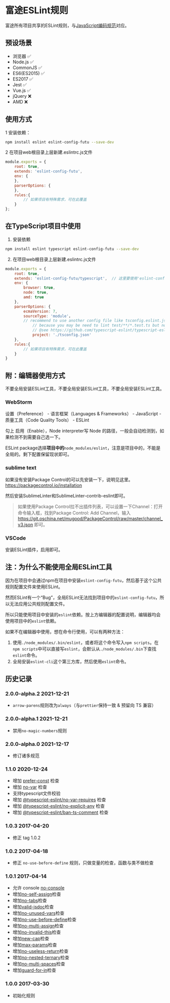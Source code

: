 # 富途ESLint规则

富途所有项目共享的ESLint规则，与[JavaScript编码规范](http://gitlab.futunn.com/web/webwiki/wikis/style-guidelines-javascript)对应。

## 预设场景

- 浏览器 ✅
- Node.js ✅
- CommonJS ✅
- ES6(ES2015) ✅
- ES2017 ✅
- Jest ✅
- Vue.js ✅
- jQuery ❌
- AMD ❌

## 使用方式

1 安装依赖：

```sh
npm install eslint eslint-config-futu --save-dev
```

2 在项目web根目录上层新建.eslintrc.js文件

```javascript
module.exports = {
    root: true,
    extends: 'eslint-config-futu',
    env: {
    },
    parserOptions: {
    },
    rules:{
        // 如果项目有特殊需求，可在此覆盖
    }
};
```

## 在TypeScript项目中使用

1. 安装依赖

```bash
npm install eslint typescript eslint-config-futu --save-dev
```

2. 在项目web根目录上层新建.eslintrc.js文件

```javascript
module.exports = {
    root: true,
    extends: 'eslint-config-futu/typescript',  // 这里要使用'eslint-config-futu/typescript'配置
    env: {
        browser: true,
        node: true,
        amd: true
    },
    parserOptions: {
        ecmaVersion: 7,
        sourceType: 'module'，
        // recommend to use another config file like tsconfig.eslint.json and extends tsconfig.json in it.
    		// because you may be need to lint test/**/*.test.ts but no need to emit to js.
    		// @see https://github.com/typescript-eslint/typescript-eslint/issues/890
    		project: './tsconfig.json'
    },
    rules:{
        // 如果项目有特殊需求，可在此覆盖
    }
}
```



## 附：编辑器使用方式

不要全局安装ESLint工具，不要全局安装ESLint工具，不要全局安装ESLint工具。

### WebStorm

设置（Preference） - 语言框架（Languages & Frameworks） - JavaScript - 质量工具（Code Quality Tools） - ESLint

勾上 启用（Enable），Node interpreter写 Node 的路径，一般会自动检测到，如果检测不到需要自己选一下。

ESLint package选择**项目中的**`node_modules/eslint`，注意是项目中的，不能是全局的。剩下配置保留现状即可。

### sublime text

如果没有安装Package Control的可以先安装一下，说明见这里。<https://packagecontrol.io/installation>

然后安装SublimeLinter和SublimeLinter-contrib-eslint即可。

> 如果使用Package Control拉不出插件列表，可以设置一下Channel：打开命令输入框，找到Package Control: Add Channel，输入 https://git.oschina.net/mugood/PackageControl/raw/master/channel_v3.json 即可。

### VSCode

安装ESLint插件，启用即可。

## 注：为什么不能使用全局ESLint工具

因为在项目中会通过npm在项目中安装`eslint-config-futu`，然后基于这个公共规则配置文件来使用ESLint。

然而ESLint有一个“Bug”，全局ESLint无法找到项目中的`eslint-config-futu`，所以无法应用公共规则配置文件。

所以只能使用项目中安装的`eslint`依赖。按上方编辑器的配置说明，编辑器均会使用项目中的`eslint`依赖。

如果不在编辑器中使用，想在命令行使用，可以有两种方法：

1. 使用`./node_modules/.bin/eslint`，或者将这个命令写入`npm scripts`。在`npm scripts`中可以直接写`eslint`，会默认从`./node_modules/.bin`下查找`eslint`命令。
2. 全局安装`eslint-cli`这个第三方库，然后使用`eslint`命令。

## 历史记录

### 2.0.0-alpha.2 2021-12-21

- `arrow-parens`规则改为`always`（与`prettier`保持一致 & 预留向 TS 兼容）
### 2.0.0-alpha.1 2021-12-21

- 禁用`no-magic-numbers`规则

### 2.0.0-alpha.0 2021-12-17

- 修订诸多规范

### 1.1.0 2020-12-24

- 增加 [prefer-const](https://eslint.org/docs/rules/prefer-const) 检查
- 增加 [no-var](https://eslint.org/docs/rules/no-var) 检查
- 支持typescript文件校验
- 增加 [@typescript-eslint/no-var-requires](https://github.com/typescript-eslint/typescript-eslint/blob/master/packages/eslint-plugin/docs/rules/no-var-requires.md) 检查
- 增加 [@typescript-eslint/no-explicit-any](https://github.com/typescript-eslint/typescript-eslint/blob/master/packages/eslint-plugin/docs/rules/no-explicit-any.md) 检查
- 增加 [@typescript-eslint/ban-ts-comment](https://github.com/typescript-eslint/typescript-eslint/blob/master/packages/eslint-plugin/docs/rules/ban-ts-comment.md) 检查

### 1.0.3 2017-04-20

- 修正 tag 1.0.2

### 1.0.2 2017-04-18

- 修正 `no-use-before-define` 规则，只做变量的检查，函数与类不做检查

### 1.0.1 2017-04-14

- 允许 console [no-console](http://eslint.org/docs/rules/no-console)
- 增加[no-self-assign](http://eslint.org/docs/rules/no-self-assign)检查
- 增加[no-tabs](http://eslint.org/docs/rules/no-tabs)检查
- 增加[valid-jsdoc](http://eslint.org/docs/rules/valid-jsdoc)检查
- 增加[no-unused-vars](http://eslint.org/docs/rules/no-unused-vars)检查
- 增加[no-use-before-define](http://eslint.org/docs/rules/no-use-before-define)检查
- 增加[no-multi-assign](http://eslint.org/docs/rules/no-multi-assign)检查
- 增加[no-invalid-this](http://eslint.org/docs/rules/no-invalid-this)检查
- 增加[new-cap](http://eslint.org/docs/rules/new-cap)检查
- 增加[max-params](http://eslint.org/docs/rules/max-params)检查
- 增加[no-useless-return](http://eslint.org/docs/rules/no-useless-return)检查
- 增加[no-nested-ternary](http://eslint.org/docs/rules/no-nested-ternary)检查
- 增加[no-multi-spaces](http://eslint.org/docs/rules/no-multi-spaces)检查
- 增加[guard-for-in](http://eslint.org/docs/rules/guard-for-in)检查

### 1.0.0 2017-03-30

- 初始化规则
